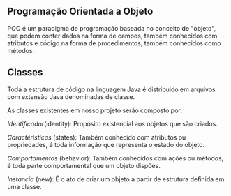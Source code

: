 ## Programação Orientada a Objeto

POO é um paradigma de programação baseada no conceito de "objeto", que podem conter dados na forma de campos, também conhecidos com atributos e código na forma de procedimentos, também conhecidos como métodos.

## Classes

Toda a estrutura de código na linguagem Java é distribuido em arquivos com extensão Java denominadas de classe.

As classes existentes em nosso projeto serão composto por:

_Identificador_(identity): Propósito existencial aos objetos que são criados.

_Caractéristicas_ (states): Também conhecido com atributos ou propriedades, é toda informação que representa o estado do objeto.

_Comportamentos_ (behavior): Também conhecidos com ações ou métodos, é toda parte comportamental que um objeto dispões.

_Instancia_ (new): É o ato de criar um objeto a partir de estrutura definida em uma classe.

